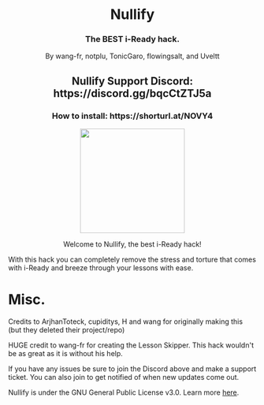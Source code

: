 <h1 align="center">Nullify</h1>
<h3 align="center">The BEST i-Ready hack.</h3>
<p align="center">
By wang-fr, notplu, TonicGaro, flowingsalt, and Uveltt
</p>
<h2 align="center">Nullify Support Discord: https://discord.gg/bqcCtZTJ5a</h2>
<h3 align="center">How to install: https://shorturl.at/NOVY4</h3>

<p align="center">
<img width="212" height="212" src="https://res.cloudinary.com/dodofguiy/image/upload/v1671071889/icon_f6pwnj.png">
</p>

<p align="center">
Welcome to Nullify, the best i-Ready hack!

With this hack you can completely remove the stress and torture that comes with i-Ready and breeze through your lessons with ease.

# Misc.

Credits to ArjhanToteck, cupiditys, H and wang for originally making this (but they deleted their project/repo)

HUGE credit to wang-fr for creating the Lesson Skipper. This hack wouldn't be as great as it is without his help.

If you have any issues be sure to join the Discord above and make a support ticket. You can also join to get notified of when new updates come out.

Nullify is under the GNU General Public License v3.0. Learn more [here](https://raw.githubusercontent.com/notplu/Nullify/main/LICENSE).
